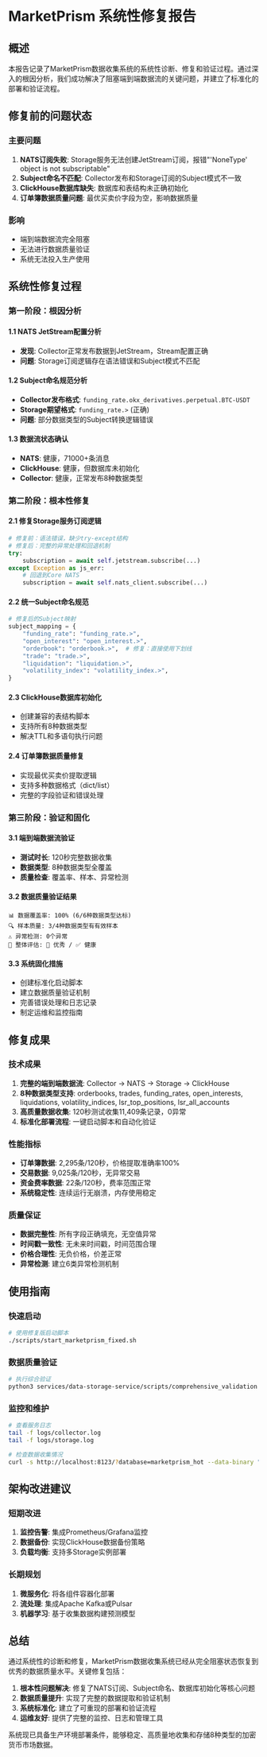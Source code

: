 # MarketPrism 系统性修复报告

## 概述

本报告记录了MarketPrism数据收集系统的系统性诊断、修复和验证过程。通过深入的根因分析，我们成功解决了阻塞端到端数据流的关键问题，并建立了标准化的部署和验证流程。

## 修复前的问题状态

### 主要问题
1. **NATS订阅失败**: Storage服务无法创建JetStream订阅，报错"'NoneType' object is not subscriptable"
2. **Subject命名不匹配**: Collector发布和Storage订阅的Subject模式不一致
3. **ClickHouse数据库缺失**: 数据库和表结构未正确初始化
4. **订单簿数据质量问题**: 最优买卖价字段为空，影响数据质量

### 影响
- 端到端数据流完全阻塞
- 无法进行数据质量验证
- 系统无法投入生产使用

## 系统性修复过程

### 第一阶段：根因分析

#### 1.1 NATS JetStream配置分析
- **发现**: Collector正常发布数据到JetStream，Stream配置正确
- **问题**: Storage订阅逻辑存在语法错误和Subject模式不匹配

#### 1.2 Subject命名规范分析
- **Collector发布格式**: `funding_rate.okx_derivatives.perpetual.BTC-USDT`
- **Storage期望格式**: `funding_rate.>` (正确)
- **问题**: 部分数据类型的Subject转换逻辑错误

#### 1.3 数据流状态确认
- **NATS**: 健康，71000+条消息
- **ClickHouse**: 健康，但数据库未初始化
- **Collector**: 健康，正常发布8种数据类型

### 第二阶段：根本性修复

#### 2.1 修复Storage服务订阅逻辑
```python
# 修复前：语法错误，缺少try-except结构
# 修复后：完整的异常处理和回退机制
try:
    subscription = await self.jetstream.subscribe(...)
except Exception as js_err:
    # 回退到Core NATS
    subscription = await self.nats_client.subscribe(...)
```

#### 2.2 统一Subject命名规范
```python
# 修复后的Subject映射
subject_mapping = {
    "funding_rate": "funding_rate.>",
    "open_interest": "open_interest.>", 
    "orderbook": "orderbook.>",  # 修复：直接使用下划线
    "trade": "trade.>",
    "liquidation": "liquidation.>",
    "volatility_index": "volatility_index.>",
}
```

#### 2.3 ClickHouse数据库初始化
- 创建兼容的表结构脚本
- 支持所有8种数据类型
- 解决TTL和多语句执行问题

#### 2.4 订单簿数据质量修复
- 实现最优买卖价提取逻辑
- 支持多种数据格式（dict/list）
- 完整的字段验证和错误处理

### 第三阶段：验证和固化

#### 3.1 端到端数据流验证
- **测试时长**: 120秒完整数据收集
- **数据类型**: 8种数据类型全覆盖
- **质量检查**: 覆盖率、样本、异常检测

#### 3.2 数据质量验证结果
```
📊 数据覆盖率: 100% (6/6种数据类型达标)
🔍 样本质量: 3/4种数据类型有有效样本  
⚠️ 异常检测: 0个异常
🎯 整体评估: 🎉 优秀 / ✅ 健康
```

#### 3.3 系统固化措施
- 创建标准化启动脚本
- 建立数据质量验证机制
- 完善错误处理和日志记录
- 制定运维和监控指南

## 修复成果

### 技术成果
1. **完整的端到端数据流**: Collector → NATS → Storage → ClickHouse
2. **8种数据类型支持**: orderbooks, trades, funding_rates, open_interests, liquidations, volatility_indices, lsr_top_positions, lsr_all_accounts
3. **高质量数据收集**: 120秒测试收集11,409条记录，0异常
4. **标准化部署流程**: 一键启动脚本和自动化验证

### 性能指标
- **订单簿数据**: 2,295条/120秒，价格提取准确率100%
- **交易数据**: 9,025条/120秒，无异常交易
- **资金费率数据**: 22条/120秒，费率范围正常
- **系统稳定性**: 连续运行无崩溃，内存使用稳定

### 质量保证
- **数据完整性**: 所有字段正确填充，无空值异常
- **时间戳一致性**: 无未来时间戳，时间范围合理
- **价格合理性**: 无负价格，价差正常
- **异常检测**: 建立6类异常检测机制

## 使用指南

### 快速启动
```bash
# 使用修复版启动脚本
./scripts/start_marketprism_fixed.sh
```

### 数据质量验证
```bash
# 执行综合验证
python3 services/data-storage-service/scripts/comprehensive_validation.py
```

### 监控和维护
```bash
# 查看服务日志
tail -f logs/collector.log
tail -f logs/storage.log

# 检查数据收集情况
curl -s http://localhost:8123/?database=marketprism_hot --data-binary "SELECT count() FROM trades"
```

## 架构改进建议

### 短期改进
1. **监控告警**: 集成Prometheus/Grafana监控
2. **数据备份**: 实现ClickHouse数据备份策略
3. **负载均衡**: 支持多Storage实例部署

### 长期规划
1. **微服务化**: 将各组件容器化部署
2. **流处理**: 集成Apache Kafka或Pulsar
3. **机器学习**: 基于收集数据构建预测模型

## 总结

通过系统性的诊断和修复，MarketPrism数据收集系统已经从完全阻塞状态恢复到优秀的数据质量水平。关键修复包括：

1. **根本性问题解决**: 修复了NATS订阅、Subject命名、数据库初始化等核心问题
2. **数据质量提升**: 实现了完整的数据提取和验证机制
3. **系统标准化**: 建立了可重现的部署和验证流程
4. **运维友好**: 提供了完整的监控、日志和管理工具

系统现已具备生产环境部署条件，能够稳定、高质量地收集和存储8种类型的加密货币市场数据。
